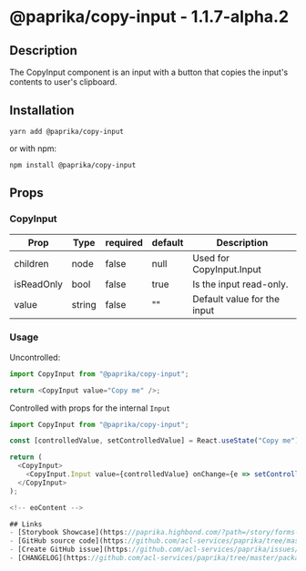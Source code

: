 <!-- start: Autogenerated - do not modify -->

# @paprika/copy-input - 1.1.7-alpha.2

## Description

The CopyInput component is an input with a button that copies the input's contents to user's clipboard.

## Installation

```
yarn add @paprika/copy-input
```

or with npm:

```
npm install @paprika/copy-input
```

## Props

### CopyInput

| Prop       | Type   | required | default | Description                 |
| ---------- | ------ | -------- | ------- | --------------------------- |
| children   | node   | false    | null    | Used for CopyInput.Input    |
| isReadOnly | bool   | false    | true    | Is the input read-only.     |
| value      | string | false    | ""      | Default value for the input |

<!-- end: Autogenerated - do not modify -->
<!-- content -->

### Usage

Uncontrolled:

```js
import CopyInput from "@paprika/copy-input";

return <CopyInput value="Copy me" />;
```

Controlled with props for the internal `Input`

```js
import CopyInput from "@paprika/copy-input";

const [controlledValue, setControlledValue] = React.useState("Copy me");

return (
  <CopyInput>
    <CopyInput.Input value={controlledValue} onChange={e => setControlledValue(e.target.value)} />
  </CopyInput>
);

<!-- eoContent -->

## Links
- [Storybook Showcase](https://paprika.highbond.com/?path=/story/forms-copyinput--showcase)
- [GitHub source code](https://github.com/acl-services/paprika/tree/master/packages/CopyInput/src)
- [Create GitHub issue](https://github.com/acl-services/paprika/issues/new?label=[]&title=@paprika/copy-input%20[help]:%20your%20short%20description&body=%0A%23%20Help%20wanted%0A%0A%23%23%20Please%20write%20your%20question.%0A*A%20clear%20and%20concise%20description%20of%20what%20the%20question%20is*%0A%0A%23%23%20Additional%20context%0A*Add%20any%20other%20context%20or%20screenshots%20about%20your%20question%20here.*%0A)
- [CHANGELOG](https://github.com/acl-services/paprika/tree/master/packages/CopyInput/CHANGELOG.md)
```
